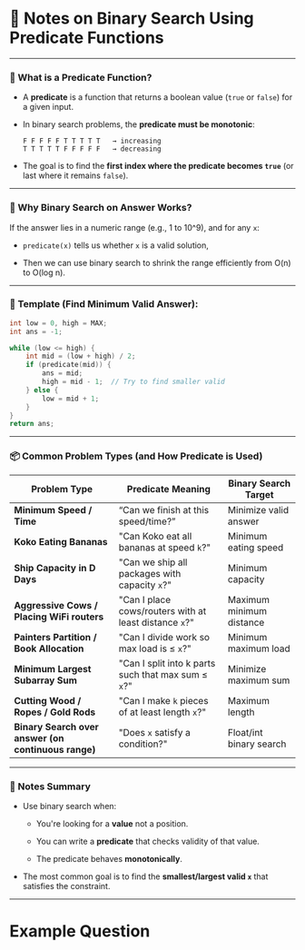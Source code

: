 # 📘 Notes on Binary Search Using Predicate Functions

---

### 🔹 What is a Predicate Function?

- A **predicate** is a function that returns a boolean value (`true` or `false`) for a given input.
    
- In binary search problems, the **predicate must be monotonic**:
    
    ```
    F F F F F T T T T T   → increasing
    T T T T T F F F F F   → decreasing
    ```
    
- The goal is to find the **first index where the predicate becomes `true`** (or last where it remains `false`).
    

---

### 🔹 Why Binary Search on Answer Works?

If the answer lies in a numeric range (e.g., 1 to 10^9), and for any `x`:

- `predicate(x)` tells us whether `x` is a valid solution,
    
- Then we can use binary search to shrink the range efficiently from O(n) to O(log n).
    

---

### 🔹 Template (Find Minimum Valid Answer):

```cpp
int low = 0, high = MAX;
int ans = -1;

while (low <= high) {
    int mid = (low + high) / 2;
    if (predicate(mid)) {
        ans = mid;
        high = mid - 1;  // Try to find smaller valid
    } else {
        low = mid + 1;
    }
}
return ans;
```

---

### 📦 Common Problem Types (and How Predicate is Used)

|Problem Type|Predicate Meaning|Binary Search Target|
|---|---|---|
|**Minimum Speed / Time**|“Can we finish at this speed/time?”|Minimize valid answer|
|**Koko Eating Bananas**|"Can Koko eat all bananas at speed `k`?"|Minimum eating speed|
|**Ship Capacity in D Days**|"Can we ship all packages with capacity `x`?"|Minimum capacity|
|**Aggressive Cows / Placing WiFi routers**|"Can I place cows/routers with at least distance `x`?"|Maximum minimum distance|
|**Painters Partition / Book Allocation**|"Can I divide work so max load is ≤ `x`?"|Minimum maximum load|
|**Minimum Largest Subarray Sum**|"Can I split into k parts such that max sum ≤ `x`?"|Minimize maximum sum|
|**Cutting Wood / Ropes / Gold Rods**|"Can I make `k` pieces of at least length `x`?"|Maximum length|
|**Binary Search over answer (on continuous range)**|"Does `x` satisfy a condition?"|Float/int binary search|

---

### 📌 Notes Summary

- Use binary search when:
    
    - You're looking for a **value** not a position.
        
    - You can write a **predicate** that checks validity of that value.
        
    - The predicate behaves **monotonically**.
        
- The most common goal is to find the **smallest/largest valid `x`** that satisfies the constraint.
    

---

# Example Question



